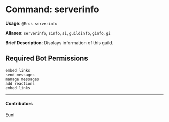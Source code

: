 # Command: serverinfo


**Usage**: `@Eros serverinfo `

**Aliases**: `serverinfo`, `sinfo`, `si`, `guildinfo`, `ginfo`, `gi`

**Brief Description**: Displays information of this guild.



## Required Bot Permissions

```
embed links
send messages
manage messages
add reactions
embed links
```


---

#### Contributors


Euni
